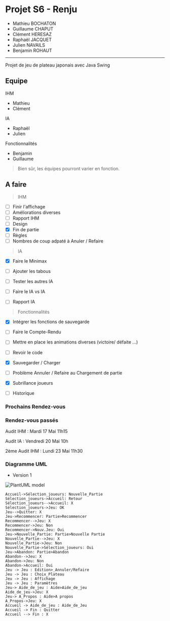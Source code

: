 # Projet S6 - Renju

> 
 - Mathieu BOCHATON
 - Guillaume CHAPUT
 - Clément HERESAZ
 - Raphaël JACQUET
 - Julien NAVAILS
 - Benjamin ROHAUT

----------

Projet de jeu de plateau japonais avec Java Swing

## Equipe

IHM

* Mathieu
* Clément

IA

* Raphaël
* Julien

Fonctionnalités

* Benjamin
* Guillaume

> Bien sûr, les équipes pourront varier en fonction.

## A faire

 > IHM
 
- [ ]  Finir l'affichage
- [ ] Améliorations diverses
- [ ] Rapport IHM
- [ ] Design
- [x] Fin de partie
- [ ] Règles
- [ ] Nombres de coup adpaté à Anuler / Refaire

> IA

- [x]  Faire le Minimax
- [ ] Ajouter les tabous
- [ ] Tester les autres IA
- [ ] Faire le IA vs IA
- [ ] Rapport IA


> Fonctionnalités

- [x] Intégrer les fonctions de sauvegarde
- [ ] Faire le Compte-Rendu
- [ ] Mettre en place les animations diverses (victoire/ défaite ...)
- [ ] Revoir le code
- [x] Sauvegarder / Charger
- [ ] Problème Annuler / Refaire au Chargement de partie
- [x] Subrillance joueurs
- [ ] Historique


### Prochains Rendez-vous



### Rendez-vous passés

Audit IHM
:  Mardi 17 Mai 11h15

Audit IA
: Vendredi 20 Mai 10h

2ème Audit IHM
: Lundi 23 Mai 11h30



### Diagramme UML 
* Version 1

![PlantUML model](http://plantuml.com/plantuml/png/RLB1ReGW4Btp5Vo0xTs32MdQmpRPklRYpL0SksmGDWXDFwdzZlsnGa5GryHacFVUp9kPI1Ypm4LHlTz-1J33bUmkoeBLKucFodw14D3LL1iEw5vJL2GqA743Hbczfrc8sjqU1x0bVdj5BZhnoN9ZG7kn1we6c1f7aCnZOP8bXXRl8lPgLs30ZagkKR_TGx2sF5Xj5avsCnvpjD5bsosHhU-OlOEdGSW7bRsIQO2OenYpuGnaeuIaeyUkkAYm3oL-xhdthJeYfHMW7niOADUmLZsT5V_kQa4DKBkco31mTgQVcmetB1rlFqR35DR0XFVGkUyIobnMBI2qUAUDOc5NQtLLKwh2r_ySpKI-G5WJxxhvxE2DikY5IqV6domJYMd_0000)

```sequence
Accueil->Sélection_joueurs: Nouvelle_Partie
Sélection_joueurs->Accueil: Retour
Sélection_joueurs-->Accueil: X
Sélection_joueurs->Jeu: OK
Jeu-->Quitter: X
Jeu->Recommencer: Partie>Recommencer
Recommencer-->Jeu: X
Recommencer->Jeu: Non
Recommencer->Nouv.Jeu: Oui
Jeu->Nouvelle_Partie: Partie>Nouvelle Partie
Nouvelle_Partie-->Jeu: X
Nouvelle_Partie->Jeu: Non
Nouvelle_Partie->Sélection_joueurs: Oui
Jeu->Abandon: Partie>Abandon
Abandon-->Jeu: X
Abandon->Jeu: Non
Abandon->Accueil: Oui
Jeu -> Jeu : Edition>_Annuler/Refaire
Jeu -> Jeu : Choix_Plateau
Jeu -> Jeu : Affichage
Jeu -> Jeu : Paramètres
Jeu-> Aide_de_jeu : Aide>Aide_de_jeu
Aide_de_jeu->Jeu: X
Jeu-> A_Propos : Aide>A propos
A_Propos->Jeu: X
Accueil -> Aide_de_jeu : Aide_de_Jeu
Accueil -> Fin : Quitter
Accueil --> Fin : X

```
